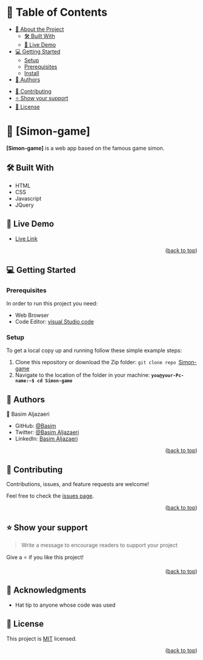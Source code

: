 <a name="readme-top"></a>

# 📗 Table of Contents

- [📖 About the Project](#about-project)
  - [🛠 Built With](#built-with)
    <!-- - [Tech Stack](#tech-stack) -->
    <!-- - [Key Features](#key-features) -->
  - [🚀 Live Demo](#live-demo)
- [💻 Getting Started](#getting-started)
  - [Setup](#setup)
  - [Prerequisites](#prerequisites)
  - [Install](#install)
    <!-- - [Usage](#usage) -->
    <!-- - [Run tests](#run-tests) -->
    <!-- - [Deployment](#triangular_flag_on_post-deployment) -->
- [👥 Authors](#authors)
<!-- - [🔭 Future Features](#future-features) -->
- [🤝 Contributing](#contributing)
- [⭐️ Show your support](#support)
  <!-- - [🙏 Acknowledgements](#acknowledgements) -->
  <!-- - [❓ FAQ](#faq) -->
- [📝 License](#license)

<!-- PROJECT DESCRIPTION -->

# 📖 [Simon-game] <a name="about-project"></a>

**[Simon-game]** is a web app based on the famous game simon.

## 🛠 Built With <a name="built-with"></a>

- HTML
- CSS
- Javascript
- JQuery

<!-- LIVE DEMO -->

## 🚀 Live Demo <a name="live-demo"></a>

- [Live Link](https://shiroyaksha90.github.io/Simon-game/)

<p align="right">(<a href="#readme-top">back to top</a>)</p>

<!-- GETTING STARTED -->

## 💻 Getting Started <a name="getting-started"></a>

### Prerequisites

In order to run this project you need:

- Web Browser
- Code Editor: [visual Studio code](https://code.visualstudio.com/)

### Setup

To get a local copy up and running follow these simple example steps:

1. Clone this repository or download the Zip folder:
   `git clone repo `[Simon-game](https://github.com/ShiroYaksha90/Simon-game)
1. Navigate to the location of the folder in your machine:
   **`you@your-Pc-name:~$ cd Simon-game`**

## 👥 Authors <a name="authors"></a>

👤 Basim Aljazaeri

- GitHub: [@Basim](https://github.com/ShiroYaksha90)
- Twitter: [@Basim Aljazaeri](https://twitter.com/Basim_AlJazaeri)
- LinkedIn: [Basim Aljazaeri](https://www.linkedin.com/in/basim-aljazaeri-603682201/)
<p align="right">(<a href="#readme-top">back to top</a>)</p>

## 🤝 Contributing <a name="contributing"></a>

Contributions, issues, and feature requests are welcome!

Feel free to check the [issues page](../../issues/).

<p align="right">(<a href="#readme-top">back to top</a>)</p>

## ⭐️ Show your support <a name="support"></a>

> Write a message to encourage readers to support your project

Give a ⭐️ if you like this project!

<p align="right">(<a href="#readme-top">back to top</a>)</p>

<!-- ACKNOWLEDGEMENTS -->

## 🙏 Acknowledgments <a name="acknowledgements"></a>

- Hat tip to anyone whose code was used

## 📝 License <a name="license"></a>

This project is [MIT](https://github.com/ShiroYaksha90/Simon-game/blob/main/LICENSE.md) licensed.

<p align="right">(<a href="#readme-top">back to top</a>)</p>
